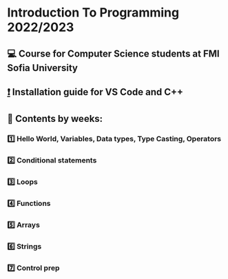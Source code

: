 # Introduction To Programming 2022/2023
## :computer: Course for Computer Science students at FMI Sofia University
## [:exclamation:](https://github.com/KrashM/Introduction_To_Programming/blob/main/Week%2001/Seminar/InstallationGuide.md) Installation guide for VS Code and C++
## :pushpin: Contents by weeks:
### [:one:](https://github.com/KrashM/Introduction_To_Programming/tree/main/Week%2001) Hello World, Variables, Data types, Type Casting, Operators
### [:two:](https://github.com/KrashM/Introduction_To_Programming/tree/main/Week%2002) Conditional statements
### [:three:](https://github.com/KrashM/Introduction_To_Programming/tree/main/Week%2003) Loops
### [:four:](https://github.com/KrashM/Introduction_To_Programming/tree/main/Week%2004) Functions
### [:five:](https://github.com/KrashM/Introduction_To_Programming/tree/main/Week%2005) Arrays
### [:six:](https://github.com/KrashM/Introduction_To_Programming/tree/main/Week%2006) Strings
### [:seven:](https://github.com/KrashM/Introduction_To_Programming/tree/main/Week%2007) Control prep